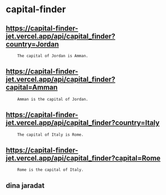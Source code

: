 # capital-finder

## https://capital-finder-jet.vercel.app/api/capital_finder?country=Jordan
         The capital of Jordan is Amman.
## https://capital-finder-jet.vercel.app/api/capital_finder?capital=Amman
         Amman is the capital of Jordan.
## https://capital-finder-jet.vercel.app/api/capital_finder?country=Italy
         The capital of Italy is Rome.
## https://capital-finder-jet.vercel.app/api/capital_finder?capital=Rome
         Rome is the capital of Italy.

## dina jaradat
    